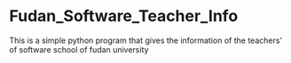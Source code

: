 # Fudan_Software_Teacher_Info
This is a simple python program that gives the information of the teachers' of software school of fudan university
